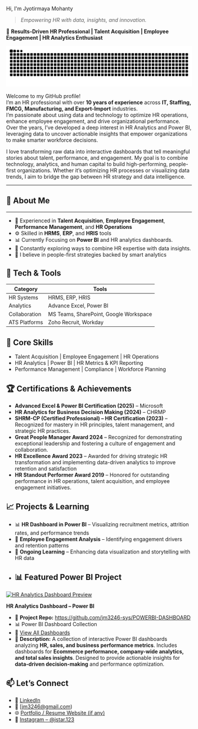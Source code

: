 Hi, I'm Jyotirmaya Mohanty 
> *Empowering HR with data, insights, and innovation.*  


🎯 **Results-Driven HR Professional | Talent Acquisition | Employee Engagement | HR Analytics Enthusiast**

<img src="https://raw.githubusercontent.com/AkashRajpurohit/AkashRajpurohit/master/assets/github-snake-dark.svg" />
  

Welcome to my GitHub profile!  
I’m an HR professional with over **10 years of experience** across **IT, Staffing, FMCG, Manufacturing, and Export-Import** industries.  
I’m passionate about using data and technology to optimize HR operations, enhance employee engagement, and drive organizational performance. Over the years, 
I’ve developed a deep interest in HR Analytics and Power BI, leveraging data to uncover actionable insights that empower organizations to make smarter workforce decisions. 

I love transforming raw data into interactive dashboards that tell meaningful stories about talent, performance, and engagement. My goal is to combine technology, analytics, and human capital to build high-performing, people-first organizations. Whether it’s optimizing HR processes or visualizing data trends, I aim to bridge the gap between HR strategy and data intelligence.

---
## 🧭 About Me
---

- 💼 Experienced in **Talent Acquisition**, **Employee Engagement**, **Performance Management**, and **HR Operations**  
- ⚙️ Skilled in **HRMS**, **ERP**, and **HRIS** tools  
- 📊 Currently Focusing on **Power BI** and HR analytics dashboards.  
- 🌱 Constantly exploring ways to combine HR expertise with data insights.  
- 🤝 I believe in people-first strategies backed by smart analytics  

## 🧰 Tech & Tools

| Category | Tools |
|-----------|-------|
| HR Systems | HRMS, ERP, HRIS |
| Analytics | Advance Excel, Power BI |
| Collaboration | MS Teams, SharePoint, Google Workspace |
| ATS Platforms | Zoho Recruit, Workday |

## 💼 Core Skills  

- Talent Acquisition | Employee Engagement | HR Operations  
- HR Analytics | Power BI | HR Metrics & KPI Reporting  
- Performance Management | Compliance | Workforce Planning
  

## 🏆 Certifications & Achievements

- **Advanced Excel & Power BI Certification (2025)** – Microsoft  
- **HR Analytics for Business Decision Making (2024)** – CHRMP  
- **SHRM-CP (Certified Professional) – HR Certification (2023)** – Recognized for mastery in HR principles, talent management, and strategic HR practices.
- **Great People Manager Award 2024** – Recognized for demonstrating exceptional leadership and fostering a culture of engagement and collaboration.
- **HR Excellence Award 2023** – Awarded for driving strategic HR transformation and implementing data-driven analytics to improve retention and satisfaction
- **HR Standout Performer Award 2019** – Honored for outstanding performance in HR operations, talent acquisition, and employee engagement initiatives.


## 📈 Projects & Learning

- 📊 **HR Dashboard in Power BI** – Visualizing recruitment metrics, attrition rates, and performance trends  
- 🧩 **Employee Engagement Analysis** – Identifying engagement drivers and retention patterns  
- 📘 **Ongoing Learning** – Enhancing data visualization and storytelling with HR data
- ## 📊 Featured Power BI Project  

[![HR Analytics Dashboard Preview](https://github.com/jm3246-sys/POWERBI/blob/main/assets/hr_dashboard.png)](https://github.com/jm3246-sys/POWERBI)

**HR Analytics Dashboard – Power BI**  
- 🔗 **Project Repo:** https://github.com/jm3246-sys/POWERBI-DASHBOARD
- 📊 Power BI Dashboard Collection
- 🔗 [View All Dashboards](https://github.com/jm3246-sys/POWERBI-DASHBOARD)  
- 🧠 **Description:** A collection of interactive Power BI dashboards analyzing **HR, sales, and business performance metrics**. Includes dashboards for **Ecommerce performance, company-wide analytics, and total     sales insights**. Designed to provide actionable insights for **data-driven decision-making** and performance optimization.


## 📫 Let’s Connect

- 💼 [LinkedIn](https://www.linkedin.com/in/jyotirmaya-mohanty-0b636aa0)  
- 📧 [jm3246@gmail.com)  
- 🌐 [Portfolio / Resume Website (if any)](https://jyotirmaya-mohanty-a32f99p.gamma.site/)
- 📸 [Instagram – @jstar.123](https://www.instagram.com/jstar.123?utm_source=qr&igsh=N2JpYWYwOWc4bHd2)



